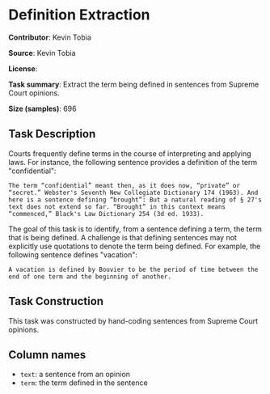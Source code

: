# Definition Extraction

**Contributor**: Kevin Tobia

**Source**: Kevin Tobia

**License**: 

**Task summary**: Extract the term being defined in sentences from Supreme Court opinions.

**Size (samples)**: 696

## Task Description

Courts frequently define terms in the course of interpreting and applying laws. For instance, the following sentence provides a definition of the term "confidential":
```
The term “confidential” meant then, as it does now, “private” or “secret.” Webster's Seventh New Collegiate Dictionary 174 (1963). And here is a sentence defining “brought”: But a natural reading of § 27's text does not extend so far. “Brought” in this context means “commenced,” Black's Law Dictionary 254 (3d ed. 1933).
```

The goal of this task is to identify, from a sentence defining a term, the term that is being defined. A challenge is that defining sentences may not explicitly use quotations to denote the term being defined. For example, the following sentence defines "vacation":
```
A vacation is defined by Bouvier to be the period of time between the end of one term and the beginning of another.
```

## Task Construction

This task was constructed by hand-coding sentences from Supreme Court opinions.


## Column names

- `text`: a sentence from an opinion
- `term`: the term defined in the sentence